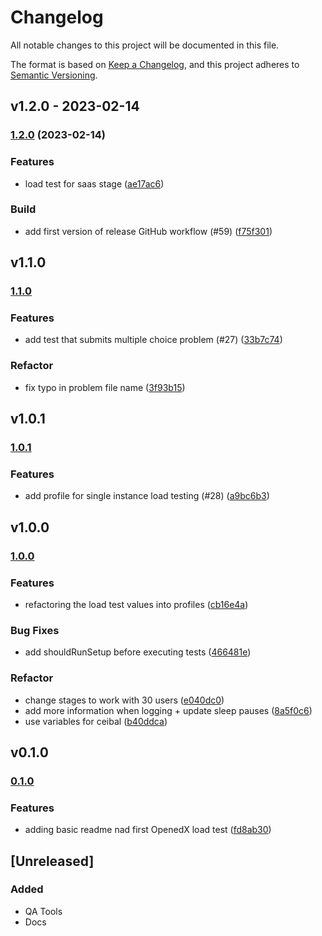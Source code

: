 # Changelog

All notable changes to this project will be documented in this file.

The format is based on [Keep a Changelog](https://keepachangelog.com/en/1.0.0/),
and this project adheres to [Semantic Versioning](https://semver.org/spec/v2.0.0.html).

## v1.2.0 - 2023-02-14

### [1.2.0](https://github.com/eduNEXT/k6-loadtesting/compare/v1.1.0...v1.2.0) (2023-02-14)

### Features

- load test for saas stage ([ae17ac6](https://github.com/eduNEXT/k6-loadtesting/commit/ae17ac6032bd9c718e8a98839aaa5d07265c320e))

### Build

- add first version of release GitHub workflow (#59) ([f75f301](https://github.com/eduNEXT/k6-loadtesting/commit/f75f30157e475ab470a31d6d13d3f17e4def6876))

## v1.1.0

### [1.1.0](https://github.com/eduNEXT/k6-loadtesting/compare/v1.0.1...v1.1.0)

### Features

- add test that submits multiple choice problem (#27) ([33b7c74](https://github.com/eduNEXT/k6-loadtesting/commit/33b7c74f579c338fadd107cda84c41952f6c3cfb))

### Refactor

- fix typo in problem file name ([3f93b15](https://github.com/eduNEXT/k6-loadtesting/commit/3f93b15e92bfdd137427fa10355f380c62a06e19))

## v1.0.1

### [1.0.1](https://github.com/eduNEXT/k6-loadtesting/compare/v1.0.0...v1.0.1)

### Features

- add profile for single instance load testing (#28) ([a9bc6b3](https://github.com/eduNEXT/k6-loadtesting/commit/a9bc6b3af527facdb81df479f0dd996bb069e667))

## v1.0.0

### [1.0.0](https://github.com/eduNEXT/k6-loadtesting/compare/v0.1.0...v1.0.0)

### Features

- refactoring the load test values into profiles ([cb16e4a](https://github.com/eduNEXT/k6-loadtesting/commit/cb16e4aa7b1bf7c4fae7dec452424903db425589))

### Bug Fixes

- add shouldRunSetup before executing tests ([466481e](https://github.com/eduNEXT/k6-loadtesting/commit/466481ed89a363a25b59f0729ecc778c49879f52))

### Refactor

- change stages to work with 30 users ([e040dc0](https://github.com/eduNEXT/k6-loadtesting/commit/e040dc02eb2b604a113e76bc9d9868470664d6ad))
- add more information when logging + update sleep pauses ([8a5f0c6](https://github.com/eduNEXT/k6-loadtesting/commit/8a5f0c62a857a932a61e89e2e38ec2b44a88b76c))
- use variables for ceibal ([b40ddca](https://github.com/eduNEXT/k6-loadtesting/commit/b40ddca5e632dd593dfb40e78c5b574fef908417))

## v0.1.0

### [0.1.0](https://github.com/eduNEXT/k6-loadtesting/tree/v0.1.0)

### Features

- adding basic readme nad first OpenedX load test ([fd8ab30](https://github.com/eduNEXT/k6-loadtesting/commit/fd8ab30816245867513b7800abcebb1204043c9c))

## [Unreleased]

### Added

- QA Tools
- Docs
